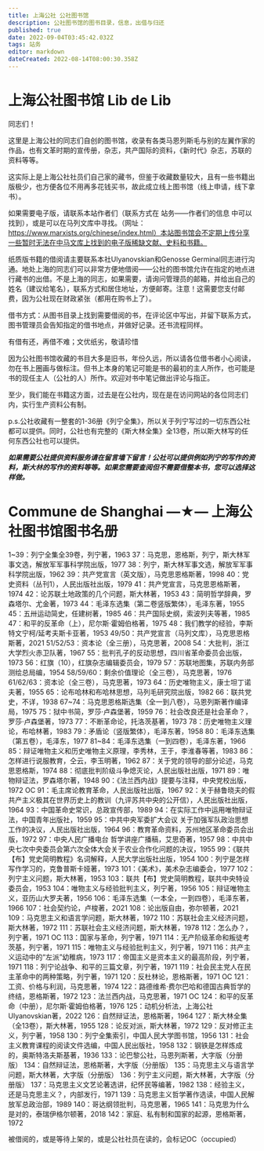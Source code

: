 ```yaml
---
title: 上海公社 公社图书馆
description: 公社图书馆的图书目录，信息，出借与归还
published: true
date: 2022-09-04T03:45:42.032Z
tags: 站务
editor: markdown
dateCreated: 2022-08-14T08:00:30.358Z
---
```


# 上海公社图书馆 Lib de Lib
同志们！

这里是上海公社的同志们自创的图书馆，收录有各类马恩列斯毛与别的左翼作家的作品，也有文革时期的宣传册，杂志，共产国际的资料，《新时代》杂志，苏联的资料等等。

这实际上是上海公社社员们自己家的藏书，但鉴于收藏数量较大，且有一些书籍出版极少，也方便各位不用再多花钱买书，故此成立线上图书馆（线上申请，线下拿书）。

如果需要电子版，请联系本站作者们（联系方式在 站务——作者们的信息 中可以找到），或是可以在马列文库中寻找。（网址：https://www.marxists.org/chinese/index.html）本站图书馆会不定期上传分享一些暂时无法在中马文库上找到的电子版稀缺文献、史料和书籍。

纸质版书籍的借阅请主要联系本社Ulyanovskian和Genosse Germinal同志进行沟通。地处上海的同志们可以非常方便地借阅——公社的图书馆允许在指定的地点进行藏书的出借。不是上海的同志，如果需要，请询问管理员的邮箱，并给出自己的姓名（建议给笔名），联系方式和居住地址，方便邮寄。注意！这需要您支付邮费，因为公社现在财政紧张（都用在购书上了）。

借书方式：从图书目录上找到需要借阅的书，在评论区中写出，并留下联系方式，图书管理员会告知指定的借书地点，并做好记录。还书流程同样。

有借有还，再借不难；文优纸劣，敬请珍惜

因为公社图书馆收藏的书目大多是旧书，年份久远，所以请各位借书者小心阅读，勿在书上圈画与做标注。但书上本身的笔记可能是书的最初的主人所作，也可能是书的现任主人（公社的人）所作。欢迎对书中笔记做出评论与指正。

至少，我们能在书籍这方面，过去是在公社内，现在是在访问网站的各位同志们内，实行生产资料公有制。

p.s.公社收藏有一整套的1-36册《列宁全集》，所以关于列宁写过的一切东西公社都可以提供。同时，公社也有完整的《斯大林全集》全13卷，所以斯大林写的任何东西公社也可以提供。

***如果需要公社提供资料服务请在留言墙下留言！公社可以提供例如列宁的写作的资料，斯大林的写作的资料等等。如果您需要查阅但不需要借整本书，您可以选择这样做。***

#                Commune de Shanghai         —★— 上海公社图书馆图书名册 
1~39：列宁全集全39卷，列宁著，1963
37：马克思，恩格斯，列宁，斯大林军事文选，解放军军事科学院出版，1977
38：列宁，斯大林军事文选，解放军军事科学院出版，1962
39：共产党宣言（英文版），马克思恩格斯著，1998
40：党史资料（丛刊1），人民出版社出版，1979
41：共产党宣言，马克思恩格斯著，1974
42：论苏联土地政策的几个问题，斯大林著，1953
43：简明哲学辞典，罗森塔尔、尤金著，1973
44：毛泽东选集（第二卷竖版繁体），毛泽东著，1955
45：五卅运动简史，任建树著，1985
46：共产国际史纲，索波列夫等著，1985
47：和平的反革命（上），尼尔斯·霍姆伯格著，1975
48：我们教学的经验，李斯特文宁柯/延考夫斯卡亚著，1953
49/50：共产党宣言（马列文库），马克思恩格斯著，2021
51/52/53：资本论（全三册），马克思著，2008
54：大批判，浙江大学烈火赤卫队著，1967
55：批判孔子的反动思想，四川省革命委员会出版，1973
56：红旗（10），红旗杂志编辑委员会，1979
57：苏联地图集，苏联内务部测绘总局编，1954
58/59/60：剩余价值理论（全三卷），马克思著，1976
61/62/63：资本论（全三卷），马克思著，1973
64：历史唯物主义，康士坦丁诺夫著，1955
65：论布哈林和布哈林思想，马列毛研究院出版，1982
66：联共党史，不详，1938
67~74：马克思恩格斯选集（全一到八卷），马恩列斯著作编译局，1975
75：狱中书简，罗莎·卢森堡著，1959
76：社会改良还是社会革命？，罗莎·卢森堡著，1973
77：不断革命论，托洛茨基著，1973
78：历史唯物主义理论，布哈林著，1983
79：矛盾论（竖版繁体），毛泽东著，1958
80：毛泽东选集（第五卷），毛泽东，1977
81~84：毛泽东选集（一到四卷），毛泽东著，1966
85：辩证唯物主义和历史唯物主义原理，李秀林，王于，李淮春等著，1983
86：怎样进行说服教育，仝云，李玉明著，1962
87：关于党的领导的部分论述，马克思恩格斯，1974
88：彻底批判阶级斗争熄灭论，人民出版社出版，1971
89：唯物辩证法，罗森塔尔著，1948
90：《法兰西内战》提要与注释，中央党校出版，1972 OC 
91：毛主席论教育革命，人民出版社出版，1967
92：关于赫鲁晓夫的假共产主义极其在世界历史上的教训（九评苏共中央的公开信），人民出版社出版，1964
93：中国革命史常识，总政宣传部，1989
94：在实际工作中运用唯物辩证法，中国青年出版社，1959
95：中共中央军委扩大会议 关于加强军队政治思想工作的决议，人民出版社出版，1964
96：教育革命资料，苏州地区革命委员会出版，1972
97：中央人民广播电台 哲学讲座广播稿，艾思奇著，1957
98：中共中央七次中央委员会第六次全体大会关于农业合作化问题的决议，1955
99：《联共【布】党史简明教程》名词解释，人民大学出版社出版，1954
100：列宁是怎样写作学习的，克鲁普斯卡娅著，1973
101：《美术》，美术杂志编委会，1977
102：列宁主义问题，斯大林著，1953
103：联共【布】党史简明教程，联共中央特设委员会，1953
104：唯物主义与经验批判主义，列宁著，1956
105：辩证唯物主义，亚历山大罗夫著，1956
106：毛泽东选集（一本全，一到四卷），毛泽东著，1966
107：社会契约论，卢梭著，2021
108：论出版自由，弥尔顿著，2021
109：马克思主义和语言学问题，斯大林著，1972
110：苏联社会主义经济问题，斯大林著，1972
111：苏联社会主义经济问题，斯大林著，1978
112：怎么办？，列宁著，1971 OC
113：国家与革命，列宁著，1971
114：无产阶级革命和叛徒考茨基，列宁著，1971
115：唯物主义与经验批判主义，列宁著，1971
116：共产主义运动中的“左派”幼稚病，1973
117：帝国主义是资本主义的最高阶段，列宁著，1971
118：列宁论战争、和平的三篇文章，列宁著，1971
119：社会民主党人在民主革命中的两种策略，列宁著，1971
120：反杜林论，恩格斯著，1971 OC
121：工资、价格与利润，马克思著，1974
122：路德维希·费尔巴哈和德国古典哲学的终结，恩格斯著，1972
123：法兰西内战，马克思著，1971 OC
124：和平的反革命（中册），尼尔斯·霍姆伯格著，1976
125：动机分析法，上海公社Ulyanovskian著，2022
126：自然辩证法，恩格斯著，1964
127：斯大林全集（全13卷），斯大林著，1955
128：论反对派，斯大林著，1972
129：反对修正主义，列宁著，1958
130：列宁全集索引，中国人民大学图书馆，1956
131：社会主义教育课程的阅读文件选编，中国人民出版社，1958
132：钢铁是怎样炼成的，奥斯特洛夫斯基著，1936
133：论巴黎公社，马恩列斯著，大字版（分册版）
134：自然辩证法，恩格斯著，大字版（分册版）
135：马克思主义与语言学问题，斯大林著，大字版（分册版）
136：列宁主义问题，斯大林著，大字版（分册版）
137：马克思主义文艺论著选讲，纪怀民等编著，1982
138：经验主义，还是马克思主义？，内部发行，1971
139：马克思主义哲学著作选读，中国人民解放军总政治部，1989
140：哥达纲领批判，马克思著，1965
141：马克思为什么是对的，泰瑞伊格尔顿著，2018
142：家庭、私有制和国家的起源，恩格斯著，1972

被借阅的，或是等待上架的，或是公社社员在读的，会标记OC（occupied）
